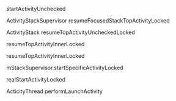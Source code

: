 startActivityUnchecked



ActivityStackSupervisor
resumeFocusedStackTopActivityLocked

ActivityStack
resumeTopActivityUncheckedLocked

resumeTopActivityInnerLocked




resumeTopActivityInnerLocked


mStackSupervisor.startSpecificActivityLocked



realStartActivityLocked


ActicityThread
performLaunchActivity
